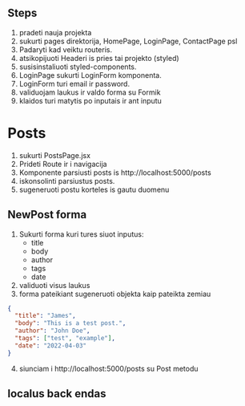 ## Steps

1. pradeti nauja projekta
2. sukurti pages direktorija, HomePage, LoginPage, ContactPage psl
3. Padaryti kad veiktu routeris.
4. atsikopijuoti Headeri is pries tai projekto (styled)
5. susisinstaliuoti styled-components.
6. LoginPage sukurti LoginForm komponenta.
7. LoginForm turi email ir password.
8. validuojam laukus ir valdo forma su Formik
9. klaidos turi matytis po inputais ir ant inputu

# Posts

1. sukurti PostsPage.jsx
2. Prideti Route ir i navigacija
3. Komponente parsiusti posts is http://localhost:5000/posts
4. iskonsolinti parsiustus posts.
5. sugeneruoti postu korteles is gautu duomenu

## NewPost forma

1. Sukurti forma kuri tures siuot inputus:
   - title
   - body
   - author
   - tags
   - date
2. validuoti visus laukus
3. forma pateikiant sugeneruoti objekta kaip pateikta zemiau

```json
{
  "title": "James",
  "body": "This is a test post.",
  "author": "John Doe",
  "tags": ["test", "example"],
  "date": "2022-04-03"
}
```

4. siunciam i http://localhost:5000/posts su Post metodu

## localus back endas
